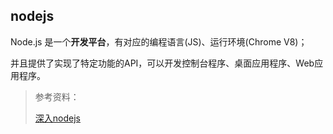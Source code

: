 ## nodejs

Node.js 是一个**开发平台**，有对应的编程语言(JS)、运行环境(Chrome V8)；

并且提供了实现了特定功能的API，可以开发控制台程序、桌面应用程序、Web应用程序。





> 参考资料：
>
> [深入nodejs](https://www.hlwen.com/2022/03/28/471.html)